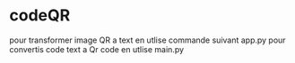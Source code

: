 # codeQR
pour transformer image QR a text en utlise commande suivant app.py
pour convertis code text a Qr code en utlise main.py
